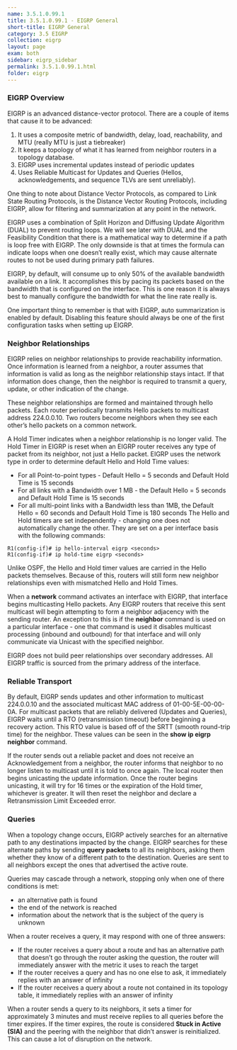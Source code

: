 ```yaml
---
name: 3.5.1.0.99.1
title: 3.5.1.0.99.1 - EIGRP General
short-title: EIGRP General
category: 3.5 EIGRP
collection: eigrp
layout: page
exam: both
sidebar: eigrp_sidebar
permalink: 3.5.1.0.99.1.html
folder: eigrp
---
```

### EIGRP Overview
EIGRP is an advanced distance-vector protocol. There are a couple of items that cause it to be advanced:
1. It uses a composite metric of bandwidth, delay, load, reachability, and MTU (really MTU is just a tiebreaker)
2. It keeps a topology of what it has learned from neighbor routers in a topology database.
3. EIGRP uses incremental updates instead of periodic updates
4. Uses Reliable Multicast for Updates and Queries (Hellos, acknowledgements, and sequence TLVs are sent unreliably).

One thing to note about Distance Vector Protocols, as compared to Link State Routing Protocols, is the Distance Vector Routing Protocols, including EIGRP, allow for filtering and summarization at any point in the network.

EIGRP uses a combination of Split Horizon and Diffusing Update Algorithm (DUAL) to prevent routing loops. We will see later with DUAL and the Feasibility Condition that there is a mathematical way to determine if a path is loop free with EIGRP. The only downside is that at times the formula can indicate loops when one doesn’t really exist, which may cause alternate routes to not be used during primary path failures.

EIGRP, by default, will consume up to only 50% of the available bandwidth available on a link. It accomplishes this by pacing its packets based on the bandwidth that is configured on the interface. This is one reason it is always best to manually configure the bandwidth for what the line rate really is.

One important thing to remember is that with EIGRP, auto summarization is enabled by default. Disabling this feature should always be one of the first configuration tasks when setting up EIGRP.

### Neighbor Relationships
EIGRP relies on neighbor relationships to provide reachability information. Once information is learned from a neighbor, a router assumes that information is valid as long as the neighbor relationship stays intact. If that information does change, then the neighbor is required to transmit a query, update, or other indication of the change.

These neighbor relationships are formed and maintained through hello packets. Each router periodically transmits Hello packets to multicast address 224.0.0.10. Two routers become neighbors when they see each other’s hello packets on a common network.

A Hold Timer indicates when a neighbor relationship is no longer valid. The Hold Timer in EIGRP is reset when an EIGRP router receives any type of packet from its neighbor, not just a Hello packet. EIGRP uses the network type in order to determine default Hello and Hold Time values:
- For all Point-to-point types - Default Hello = 5 seconds and Default Hold Time is 15 seconds
- For all links with a Bandwidth over 1 MB - the Default Hello = 5 seconds and Default Hold Time is 15 seconds
- For all multi-point links with a Bandwidth less than 1MB, the Default Hello = 60 seconds and Default Hold Time is 180 seconds
The Hello and Hold timers are set independently - changing one does not automatically change the other. They are set on a per interface basis with the following commands:
```
R1(config-if)# ip hello-interval eigrp <seconds>
R1(config-if)# ip hold-time eigrp <seconds>
```

Unlike OSPF, the Hello and Hold timer values are carried in the Hello packets themselves. Because of this, routers will still form new neighbor relationships even with mismatched Hello and Hold Times.

When a **network** command activates an interface with EIGRP, that interface begins multicasting Hello packets. Any EIGRP routers that receive this sent multicast will begin attempting to form a neighbor adjacency with the sending router. An exception to this is if the **neighbor**  command is used on a particular interface - one that command is used it disables multicast processing (inbound and outbound) for that interface and will only communicate via Unicast with the specified neighbor.

EIGRP does not build peer relationships over secondary addresses. All EIGRP traffic is sourced from the primary address of the interface.

### Reliable Transport
By default, EIGRP sends updates and other information to multicast 224.0.0.10 and the associated multicast MAC address of 01-00-5E-00-00-0A. For multicast packets that are reliably delivered (Updates and Queries), EIGRP waits until a RTO (retransmission timeout) before beginning a recovery action. This RTO value is based off of the SRTT (smooth round-trip time) for the neighbor. These values can be seen in the **show ip eigrp neighbor** command.

If the router sends out a reliable packet and does not receive an Acknowledgement from a neighbor, the router informs that neighbor to no longer listen to multicast until it is told to once again. The local router then begins unicasting the update information. Once the router begins unicasting, it will try for 16 times or the expiration of the Hold timer, whichever is greater. It will then reset the neighbor and declare a Retransmission Limit Exceeded error.

### Queries
When a topology change occurs, EIGRP actively searches for an alternative path to any destinations impacted by the change. EIGRP searches for these alternate paths by sending **query packets** to all its neighbors, asking them whether they know of a different path to the destination. Queries are sent to all neighbors except the ones that advertised the active route.

Queries may cascade through a network, stopping only when one of there conditions is met:
- an alternative path is found
- the end of the network is reached
- information about the network that is the subject of the query is unknown

When a router receives a query, it may respond with one of three answers:
- If the router receives a query about a route and has an alternative path that doesn’t go through the router asking the question, the router will immediately answer with the metric it uses to reach the target
- If the router receives a query and has no one else to ask, it immediately replies with an answer of infinity
- If the router receives a query about a route not contained in its topology table, it immediately replies with an answer of infinity

When a router sends a query to its neighbors, it sets a timer for approximately 3 minutes and must receive replies to all queries before the timer expires. If the timer expires, the route is considered **Stuck in Active (SIA)** and the peering with the neighbor that didn’t answer is reinitialized. This can cause a lot of disruption on the network.

